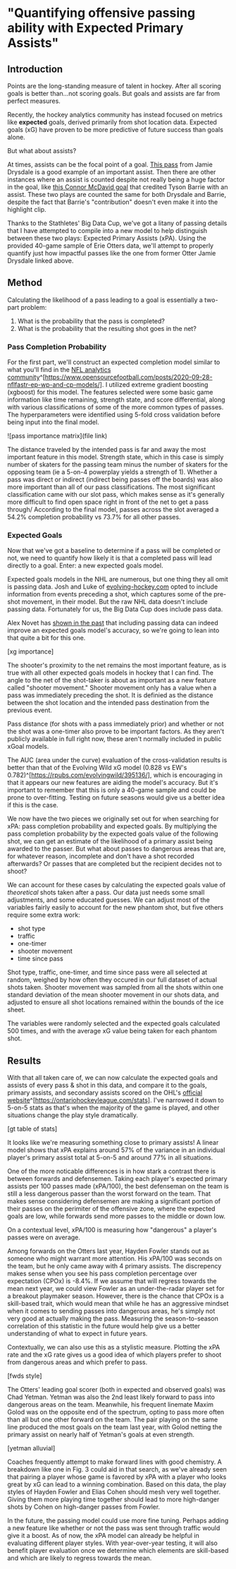 # "Quantifying offensive passing ability with Expected Primary Assists"

## Introduction

Points are the long-standing measure of talent in hockey. After all scoring goals is better than...not scoring goals. But goals and assists are far from perfect measures.

Recently, the hockey analytics community has instead focused on metrics like **expected** goals, derived primarily from shot location data. Expected goals (xG) have proven to be more predictive of future success than goals alone.

But what about assists?

At times, assists can be the focal point of a goal. [This pass](https://twitter.com/StevenEllisTHN/status/1158374638403149824?s=20) from Jamie Drysdale is a good example of an important assist. Then there are other instances where an assist is counted despite not really being a huge factor in the goal, like [this Connor McDavid goal](https://www.youtube.com/watch?v=gcfIqClMstY) that credited Tyson Barrie with an assist. These two plays are counted the same for both Drysdale and Barrie, despite the fact that Barrie's "contribution" doesn't even make it into the highlight clip.

Thanks to the Stathletes' Big Data Cup, we've got a litany of passing details that I have attempted to compile into a new model to help distinguish between these two plays: Expected Primary Assists (xPA). Using the provided 40-game sample of Erie Otters data, we'll attempt to properly quantify just how impactful passes like the one from former Otter Jamie Drysdale linked above.

## Method

Calculating the likelihood of a pass leading to a goal is essentially a two-part problem:
  
  1. What is the probability that the pass is completed?
  2. What is the probability that the resulting shot goes in the net?

### Pass Completion Probability

For the first part, we'll construct an expected completion model similar to what you'll find in the [NFL analytics community](https://www.opensourcefootball.com/posts/2020-09-28-nflfastr-ep-wp-and-cp-models/)^[https://www.opensourcefootball.com/posts/2020-09-28-nflfastr-ep-wp-and-cp-models/]. I utilized extreme gradient boosting (xgboost) for this model. The features selected were some basic game information like time remaining, strength state, and score differential, along with various classifications of some of the more common types of passes. The hyperparameters were identified using 5-fold cross validation before being input into the final model.

![pass importance matrix](file link)

The distance traveled by the intended pass is far and away the most important feature in this model. Strength state, which in this case is simply number of skaters for the passing team minus the number of skaters for the opposing team (ie a 5-on-4 powerplay yields a strength of 1). Whether a pass was direct or indirect (indirect being passes off the boards) was also more important than all of our pass classifications. The most significant classification came with our slot pass, which makes sense as it's generally more difficult to find open space right in front of the net to get a pass through/ According to the final model, passes across the slot averaged a 54.2% completion probability vs 73.7% for all other passes.

### Expected Goals

Now that we've got a baseline to determine if a pass will be completed or not, we need to quantify how likely it is that a completed pass will lead directly to a goal. Enter: a new expected goals model.

Expected goals models in the NHL are numerous, but one thing they all omit is passing data. Josh and Luke of [evolving-hockey.com](evolving-hockey.com) opted to include information from events preceding a shot, which captures some of the pre-shot movement, in their model. But the raw NHL data doesn't include passing data. Fortunately for us, the Big Data Cup does include pass data.

Alex Novet has [shown in the past](https://hockey-graphs.com/2019/08/12/expected-goals-model-with-pre-shot-movement-part-1-the-model/) that including passing data can indeed improve an expected goals model's accuracy, so we're going to lean into that quite a bit for this one.

[xg importance]

The shooter's proximity to the net remains the most important feature, as is true with all other expected goals models in hockey that I can find. The angle to the net of the shot-taker is about as important as a new feature called "shooter movement." Shooter movement only has a value when a pass was immediately preceding the shot. It is definied as the distance between the shot location and the intended pass destination from the previous event.

Pass distance (for shots with a pass immediately prior) and whether or not the shot was a one-timer also prove to be important factors. As they aren't publicly available in full right now, these aren't normally included in public xGoal models.

The AUC (area under the curve) evaluation of the cross-validation results is better than that of the Evolving Wild xG model (0.828 vs EW's 0.782)^[https://rpubs.com/evolvingwild/395136/], which is encouraging in that it appears our new features are aiding the model's accuracy. But it's important to remember that this is only a 40-game sample and could be prone to over-fitting. Testing on future seasons would give us a better idea if this is the case.

We now have the two pieces we originally set out for when searching for xPA: pass completion probability and expected goals. By multiplying the pass completion probability by the expected goals value of the following shot, we can get an estimate of the likelihood of a primary assist being awarded to the passer. But what about passes to dangerous areas that are, for whatever reason, incomplete and don't have a shot recorded afterwards? Or passes that are completed but the recipient decides not to shoot?

We can account for these cases by calculating the expected goals value of *theoretical* shots taken after a pass. Our data just needs some small adjustments, and some educated guesses. We can adjust most of the variables fairly easily to account for the new phantom shot, but five others require some extra work:

  *   shot type
  *   traffic
  *   one-timer
  *   shooter movement
  *   time since pass
  
Shot type, traffic, one-timer, and time since pass were all selected at random, weighed by how often they occured in our full dataset of actual shots taken. Shooter movement was sampled from all the shots within one standard deviation of the mean shooter movement in our shots data, and adjusted to ensure all shot locations remained within the bounds of the ice sheet.

The variables were randomly selected and the expected goals calculated 500 times, and with the average xG value being taken for each phantom shot.

##    Results

With that all taken care of, we can now calculate the expected goals and assists of every pass & shot in this data, and compare it to the goals, primary assists, and secondary assists scored on the OHL's [official website](https://ontariohockeyleague.com/stats)^[https://ontariohockeyleague.com/stats]. I've narrowed it down to 5-on-5 stats as that's when the majority of the game is played, and other situations change the play style dramatically.

[gt table of stats]

It looks like we're measuring something close to primary assists! A linear model shows that xPA explains around 57% of the variance in an individual player's primary assist total at 5-on-5 and around 77% in all situations.

One of the more noticable differences is in how stark a contrast there is between forwards and defensemen. Taking each player's expected primary assists per 100 passes made (xPA/100), the best defenseman on the team is still a less dangerous passer than the worst forward on the team. That makes sense considering defensemen are making a significant portion of their passes on the perimiter of the offensive zone, where the expected goals are low, while forwards send more passes to the middle or down low.

On a contextual level, xPA/100 is measuring how "dangerous" a player's passes were on average.

Among forwards on the Otters last year, Hayden Fowler stands out as someone who might warrant more attention. His xPA/100 was seconds on the team, but he only came away with 4 primary assists. The discrepency makes sense when you see his pass completion percentage over expectation (CPOx) is -8.4%. If we assume that will regress towards the mean next year, we could view Fowler as an under-the-radar player set for a breakout playmaker season. However, there is the chance that CPOx is a skill-based trait, which would mean that while he has an aggressive mindset when it comes to sending passes into dangerous areas, he's simply not very good at actually making the pass. Measuring the season-to-season correlation of this statistic in the future would help give us a better understanding of what to expect in future years.

Contextually, we can also use this as a stylistic measure. Plotting the xPA rate and the xG rate gives us a good idea of which players prefer to shoot from dangerous areas and which prefer to pass.

[fwds style]

The Otters' leading goal scorer (both in expected and observed goals) was Chad Yetman. Yetman was also the 2nd least likely forward to pass into dangerous areas on the team. Meanwhile, his frequent linemate Maxim Golod was on the opposite end of the spectrum, opting to pass more often than all but one other forward on the team. The pair playing on the same line produced the most goals on the team last year, with Golod netting the primary assist on nearly half of Yetman's goals at even strength.

[yetman alluvial]

Coaches frequently attempt to make forward lines with good chemistry. A breakdown like one in Fig. 3 could aid in that search, as we've already seen that pairing a player whose game is favored by xPA with a player who looks great by xG can lead to a winning combination. Based on this data, the play styles of Hayden Fowler and Elias Cohen should mesh very well together. Giving them more playing time together should lead to more high-danger shots by Cohen on high-danger passes from Fowler.

In the future, the passing model could use more fine tuning. Perhaps adding a new feature like whether or not the pass was sent through traffic would give it a boost. As of now, the xPA model can already be helpful in evaluating different player styles. With year-over-year testing, it will also benefit player evaluation once we determine which elements are skill-based and which are likely to regress towards the mean.
